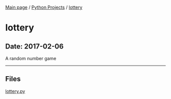 [Main page](/) / [Python Projects](/python) / [lottery](/python/2017-02-06_lottery)

# lottery

## Date: 2017-02-06

A random number game

-----

## Files

[lottery.py](lottery.py)